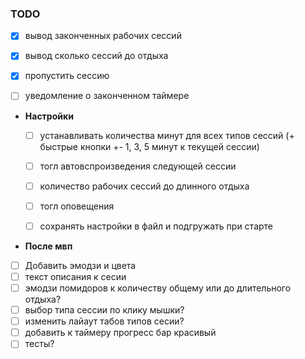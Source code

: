 ### TODO
- [x] вывод законченных рабочих сессий
- [x] вывод сколько сессий до отдыха
- [x] пропустить сессию
- [ ] уведомление о законченном таймере


- **Настройки**
  - [ ] устанавливать количества минут для всех типов сессий (+ быстрые кнопки +- 1, 3, 5 минут к текущей сессии)
  - [ ] тогл автовспроизведения следующей сессии
  - [ ] количество рабочих сессий до длинного отдыха 
  - [ ] тогл оповещения
  - [ ] сохранять настройки в файл и подгружать при старте


- **После мвп**
- [ ] Добавить эмодзи и цвета
- [ ] текст описания к сесии
- [ ] эмодзи помидоров к количеству общему или до длительного отдыха?
- [ ] выбор типа сессии по клику мышки?
- [ ] изменить лайаут табов типов сесии?
- [ ] добавить к таймеру прогресс бар красивый
- [ ] тесты?
